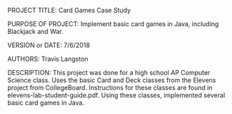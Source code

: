 PROJECT TITLE: Card Games Case Study

PURPOSE OF PROJECT: Implement basic card games in Java, including Blackjack and War.

VERSION or DATE: 7/6/2018

AUTHORS: Travis Langston

DESCRIPTION: This project was done for a high school AP Computer Science class. Uses the basic Card and Deck classes from the Elevens project from CollegeBoard.
Instructions for these classes are found in elevens-lab-student-guide.pdf. Using these classes, implemented several basic card games in Java.
